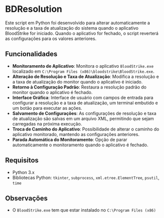 # BDResolution

Este script em Python foi desenvolvido para alterar automaticamente a resolução e a taxa de atualização do sistema quando o aplicativo BloodStrike for iniciado. Quando o aplicativo for fechado, o script reverterá as configurações para os valores anteriores.

## Funcionalidades

- **Monitoramento de Aplicativo**: Monitora o aplicativo `BloodStrike.exe` localizado em `C:\Program Files (x86)\bloodstrike\BloodStrike.exe`.
- **Alteração de Resolução e Taxa de Atualização**: Modifica a resolução e a taxa de atualização do monitor quando o aplicativo é iniciado.
- **Retorno à Configuração Padrão**: Restaura a resolução padrão do monitor quando o aplicativo é fechado.
- **Interface Gráfica**: Interface de usuário com campos de entrada para configurar a resolução e a taxa de atualização, um terminal embutido e um botão para executar as ações.
- **Salvamento de Configurações**: As configurações de resolução e taxa de atualização são salvas em um arquivo XML, permitindo que sejam carregadas na próxima execução.
- **Troca de Caminho do Aplicativo**: Possibilidade de alterar o caminho do aplicativo monitorado, mantendo as configurações anteriores.
- **Parada Automática do Monitoramento**: Opção de parar automaticamente o monitoramento quando o aplicativo é fechado.

## Requisitos

- Python 3.x
- Bibliotecas Python: `tkinter`, `subprocess`, `xml.etree.ElementTree`, `psutil`, `time`

## Observações

- O `BloodStrike.exe` tem que estar instalado no `C:\Program Files (x86)`

